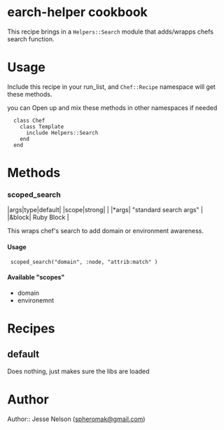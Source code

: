 # earch-helper cookbook
This recipe brings in a `Helpers::Search` module that adds/wrapps chefs search function.

# Usage
Include this recipe in your run_list, and `Chef::Recipe` namespace will get these methods.

you can Open up and mix these methods in other namespaces if needed
     
      class Chef
        class Template
          include Helpers::Search  
        end
      end

# Methods
### scoped_search
|args|type|default|
|scope|strong| |
|\*args| "standard search args" |
|&block| Ruby Block |

This wraps chef's search to add domain or environment awareness.

#### Usage 
     
     scoped_search("domain", :node, "attrib:match" )

#### Available "scopes"

* domain
* environemnt 

# Recipes
## default
  Does nothing, just makes sure the libs are loaded


# Author
Author:: Jesse Nelson (<spheromak@gmail.com>)
